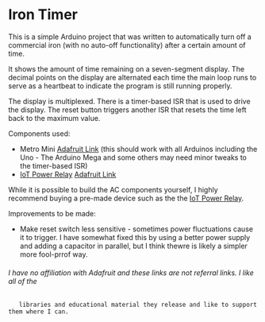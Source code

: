 # Iron Timer
This is a simple Arduino project that was written to automatically turn off a
commercial iron (with no auto-off functionality) after a certain amount of time.

It shows the amount of time remaining on a seven-segment display. The decimal points on the display
are alternated each time the main loop runs to serve as a heartbeat to indicate the program is
still running properly.

The display is multiplexed. There is a timer-based ISR that is used to drive the display. The reset
button triggers another ISR that resets the time left back to the maximum value.

Components used:
* Metro Mini [Adafruit Link](https://www.adafruit.com/product/2590) (this should work with all Arduinos including the Uno - The Arduino Mega and some others may need minor tweaks to the timer-based ISR)
* [IoT Power Relay](https://dlidirect.com/products/iot-power-relay) [Adafruit Link](https://www.adafruit.com/product/2935)

While it is possible to build the AC components yourself, I highly recommend buying a pre-made
device such as the the [IoT Power Relay](https://dlidirect.com/products/iot-power-relay).

Improvements to be made:
* Make reset switch less sensitive - sometimes power fluctuations cause it to trigger.
  I have somewhat fixed this by using a better power supply and adding a capacitor
  in parallel, but I think thewre is likely a simpler more fool-prrof way.

###### I have no affiliation with Adafruit and these links are not referral links. I like all of the
	   libraries and educational material they release and like to support them where I can.